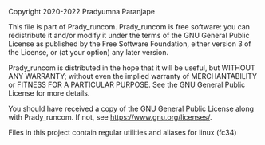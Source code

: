 Copyright 2020-2022 Pradyumna Paranjape

This file is part of Prady_runcom.
Prady_runcom is free software: you can redistribute it and/or modify
it under the terms of the GNU General Public License as published by
the Free Software Foundation, either version 3 of the License, or
(at your option) any later version.

Prady_runcom is distributed in the hope that it will be useful,
but WITHOUT ANY WARRANTY; without even the implied warranty of
MERCHANTABILITY or FITNESS FOR A PARTICULAR PURPOSE.  See the
GNU General Public License for more details.

You should have received a copy of the GNU General Public License
along with Prady_runcom.  If not, see <https://www.gnu.org/licenses/>.

Files in this project contain regular utilities and aliases for linux (fc34)
